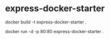 # express-docker-starter

docker build -t express-docker-starter .

docker run -d -p 80:80 express-docker-starter .
